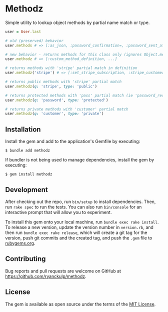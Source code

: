 # Methodz

Simple utility to lookup object methods by partial name match or type.

```rb
user = User.last

# old (preserved) behavior
user.methods # => [:as_json, :password_confirmation=, :password_sent_at=, :custom_method_definition, ...]

# new behavior - returns methods for this class only (ignores Object.methods, ActiveModel::Dirty, and attribute getter/setters)
user.methodz # => [:custom_method_definition, ...]

# returns methods with 'stripe' partial match in definition
user.methodz('stripe') # => [:set_stripe_subscription, :stripe_customer, :stripe_subscription] (example methods)

# returns public methods with 'stripe' partial match
user.methodz(q: 'stripe', type: 'public')

# returns protected methods with 'pass' partial match (ie 'password_reset!')
user.methodz(q: 'password', type: 'protected')

# returns private methods with 'customer' partial match
user.methodz(q: 'customer', type: 'private')
```

## Installation

Install the gem and add to the application's Gemfile by executing:

    $ bundle add methodz

If bundler is not being used to manage dependencies, install the gem by executing:

    $ gem install methodz

## Development

After checking out the repo, run `bin/setup` to install dependencies. Then, run `rake spec` to run the tests. You can also run `bin/console` for an interactive prompt that will allow you to experiment.

To install this gem onto your local machine, run `bundle exec rake install`. To release a new version, update the version number in `version.rb`, and then run `bundle exec rake release`, which will create a git tag for the version, push git commits and the created tag, and push the `.gem` file to [rubygems.org](https://rubygems.org).

## Contributing

Bug reports and pull requests are welcome on GitHub at https://github.com/ryanckulp/methodz.

## License

The gem is available as open source under the terms of the [MIT License](https://opensource.org/licenses/MIT).

